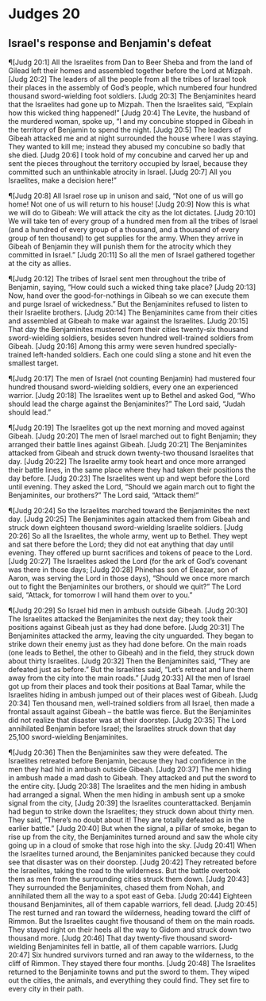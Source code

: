 # Judges 20

## Israel's response and Benjamin's defeat
¶[Judg 20:1] All the Israelites from Dan to Beer Sheba and from the land of Gilead left their homes and assembled together before the Lord at Mizpah.
[Judg 20:2] The leaders of all the people from all the tribes of Israel took their places in the assembly of God’s people, which numbered four hundred thousand sword-wielding foot soldiers.
[Judg 20:3] The Benjaminites heard that the Israelites had gone up to Mizpah. Then the Israelites said, “Explain how this wicked thing happened!”
[Judg 20:4] The Levite, the husband of the murdered woman, spoke up, “I and my concubine stopped in Gibeah in the territory of Benjamin to spend the night.
[Judg 20:5] The leaders of Gibeah attacked me and at night surrounded the house where I was staying. They wanted to kill me; instead they abused my concubine so badly that she died.
[Judg 20:6] I took hold of my concubine and carved her up and sent the pieces throughout the territory occupied by Israel, because they committed such an unthinkable atrocity in Israel.
[Judg 20:7] All you Israelites, make a decision here!”

¶[Judg 20:8] All Israel rose up in unison and said, “Not one of us will go home! Not one of us will return to his house!
[Judg 20:9] Now this is what we will do to Gibeah: We will attack the city as the lot dictates.
[Judg 20:10] We will take ten of every group of a hundred men from all the tribes of Israel (and a hundred of every group of a thousand, and a thousand of every group of ten thousand) to get supplies for the army. When they arrive in Gibeah of Benjamin they will punish them for the atrocity which they committed in Israel.”
[Judg 20:11] So all the men of Israel gathered together at the city as allies.

¶[Judg 20:12] The tribes of Israel sent men throughout the tribe of Benjamin, saying, “How could such a wicked thing take place?
[Judg 20:13] Now, hand over the good-for-nothings in Gibeah so we can execute them and purge Israel of wickedness.” But the Benjaminites refused to listen to their Israelite brothers.
[Judg 20:14] The Benjaminites came from their cities and assembled at Gibeah to make war against the Israelites.
[Judg 20:15] That day the Benjaminites mustered from their cities twenty-six thousand sword-wielding soldiers, besides seven hundred well-trained soldiers from Gibeah.
[Judg 20:16] Among this army were seven hundred specially-trained left-handed soldiers. Each one could sling a stone and hit even the smallest target.

¶[Judg 20:17] The men of Israel (not counting Benjamin) had mustered four hundred thousand sword-wielding soldiers, every one an experienced warrior.
[Judg 20:18] The Israelites went up to Bethel and asked God, “Who should lead the charge against the Benjaminites?” The Lord said, “Judah should lead.”

¶[Judg 20:19] The Israelites got up the next morning and moved against Gibeah.
[Judg 20:20] The men of Israel marched out to fight Benjamin; they arranged their battle lines against Gibeah.
[Judg 20:21] The Benjaminites attacked from Gibeah and struck down twenty-two thousand Israelites that day.
[Judg 20:22] The Israelite army took heart and once more arranged their battle lines, in the same place where they had taken their positions the day before.
[Judg 20:23] The Israelites went up and wept before the Lord until evening. They asked the Lord, “Should we again march out to fight the Benjaminites, our brothers?” The Lord said, “Attack them!”

¶[Judg 20:24] So the Israelites marched toward the Benjaminites the next day.
[Judg 20:25] The Benjaminites again attacked them from Gibeah and struck down eighteen thousand sword-wielding Israelite soldiers.
[Judg 20:26] So all the Israelites, the whole army, went up to Bethel. They wept and sat there before the Lord; they did not eat anything that day until evening. They offered up burnt sacrifices and tokens of peace to the Lord.
[Judg 20:27] The Israelites asked the Lord (for the ark of God’s covenant was there in those days;
[Judg 20:28] Phinehas son of Eleazar, son of Aaron, was serving the Lord in those days), “Should we once more march out to fight the Benjaminites our brothers, or should we quit?” The Lord said, “Attack, for tomorrow I will hand them over to you.”

¶[Judg 20:29] So Israel hid men in ambush outside Gibeah.
[Judg 20:30] The Israelites attacked the Benjaminites the next day; they took their positions against Gibeah just as they had done before.
[Judg 20:31] The Benjaminites attacked the army, leaving the city unguarded. They began to strike down their enemy just as they had done before. On the main roads (one leads to Bethel, the other to Gibeah) and in the field, they struck down about thirty Israelites.
[Judg 20:32] Then the Benjaminites said, “They are defeated just as before.” But the Israelites said, “Let’s retreat and lure them away from the city into the main roads.”
[Judg 20:33] All the men of Israel got up from their places and took their positions at Baal Tamar, while the Israelites hiding in ambush jumped out of their places west of Gibeah.
[Judg 20:34] Ten thousand men, well-trained soldiers from all Israel, then made a frontal assault against Gibeah – the battle was fierce. But the Benjaminites did not realize that disaster was at their doorstep.
[Judg 20:35] The Lord annihilated Benjamin before Israel; the Israelites struck down that day 25,100 sword-wielding Benjaminites.

¶[Judg 20:36] Then the Benjaminites saw they were defeated. The Israelites retreated before Benjamin, because they had confidence in the men they had hid in ambush outside Gibeah.
[Judg 20:37] The men hiding in ambush made a mad dash to Gibeah. They attacked and put the sword to the entire city.
[Judg 20:38] The Israelites and the men hiding in ambush had arranged a signal. When the men hiding in ambush sent up a smoke signal from the city,
[Judg 20:39] the Israelites counterattacked. Benjamin had begun to strike down the Israelites; they struck down about thirty men. They said, “There’s no doubt about it! They are totally defeated as in the earlier battle.”
[Judg 20:40] But when the signal, a pillar of smoke, began to rise up from the city, the Benjaminites turned around and saw the whole city going up in a cloud of smoke that rose high into the sky.
[Judg 20:41] When the Israelites turned around, the Benjaminites panicked because they could see that disaster was on their doorstep.
[Judg 20:42] They retreated before the Israelites, taking the road to the wilderness. But the battle overtook them as men from the surrounding cities struck them down.
[Judg 20:43] They surrounded the Benjaminites, chased them from Nohah, and annihilated them all the way to a spot east of Geba.
[Judg 20:44] Eighteen thousand Benjaminites, all of them capable warriors, fell dead.
[Judg 20:45] The rest turned and ran toward the wilderness, heading toward the cliff of Rimmon. But the Israelites caught five thousand of them on the main roads. They stayed right on their heels all the way to Gidom and struck down two thousand more.
[Judg 20:46] That day twenty-five thousand sword-wielding Benjaminites fell in battle, all of them capable warriors.
[Judg 20:47] Six hundred survivors turned and ran away to the wilderness, to the cliff of Rimmon. They stayed there four months.
[Judg 20:48] The Israelites returned to the Benjaminite towns and put the sword to them. They wiped out the cities, the animals, and everything they could find. They set fire to every city in their path.
